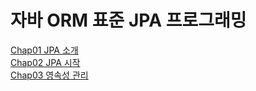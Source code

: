 # 자바 ORM 표준 JPA 프로그래밍 

[Chap01 JPA 소개](/summary/chap01.md)  
[Chap02 JPA 시작](/summary/chap02.md)  
[Chap03 영속성 관리](/summary/chap03.md)
